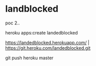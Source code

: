 # landblocked

poc 2..

heroku apps:create landedblocked

https://landedblocked.herokuapp.com/ | https://git.heroku.com/landedblocked.git

git push heroku master


